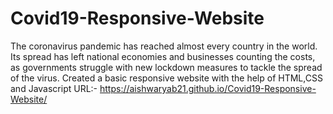 # Covid19-Responsive-Website
The coronavirus pandemic has reached almost every country in the world. Its spread has left national economies and businesses counting the costs, as governments struggle with new lockdown measures to tackle the spread of the virus. Created a basic responsive website with the help of HTML,CSS and Javascript
URL:- https://aishwaryab21.github.io/Covid19-Responsive-Website/ 
